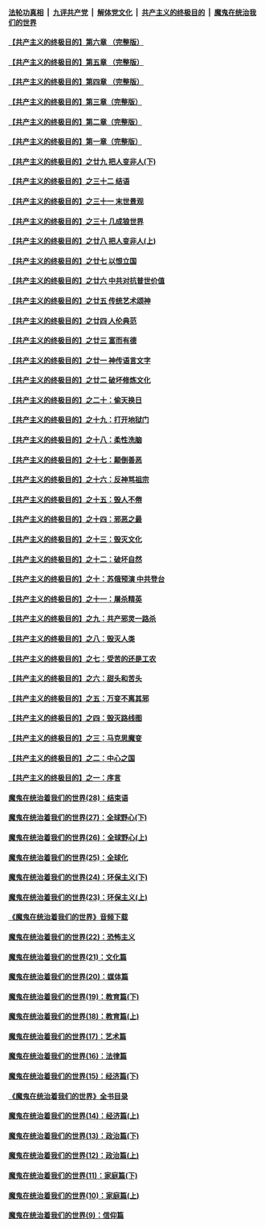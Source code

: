 

####  [法轮功真相](../../../../basic/blob/master/README.md?t=04021701) &nbsp;|&nbsp; [九评共产党](../../../../9ping.md/blob/master/README.md?t=04021701) &nbsp;|&nbsp; [解体党文化](../../../../jtdwh.md/blob/master/README.md?t=04021701)  &nbsp;|&nbsp; [共产主义的终极目的](../../../../gczydzjmd.md/blob/master/README.md?t=04021701) &nbsp;|&nbsp; [魔鬼在统治我们的世界](../../../../mgztzwmdsj.md/blob/master/README.md?t=04021701) 

#### [【共产主义的终极目的】第六章 （完整版）](../pages/nsc422/n11428913.md?t=04021701) 

#### [【共产主义的终极目的】第五章 （完整版）](../pages/nsc422/n11428912.md?t=04021701) 

#### [【共产主义的终极目的】第四章 （完整版）](../pages/nsc422/n11428907.md?t=04021701) 

#### [【共产主义的终极目的】第三章（完整版）](../pages/nsc422/n11428848.md?t=04021701) 

#### [【共产主义的终极目的】第二章（完整版）](../pages/nsc422/n11428831.md?t=04021701) 

#### [【共产主义的终极目的】第一章（完整版）](../pages/nsc422/n11417651.md?t=04021701) 

#### [【共产主义的终极目的】之廿九 把人变非人(下)](../pages/nsc422/n11344140.md?t=04021701) 

#### [【共产主义的终极目的】之三十二 结语](../pages/nsc422/n11360535.md?t=04021701) 

#### [【共产主义的终极目的】之三十一 末世景观](../pages/nsc422/n11351129.md?t=04021701) 

#### [【共产主义的终极目的】之三十 几成狼世界](../pages/nsc422/n11348280.md?t=04021701) 

#### [【共产主义的终极目的】之廿八 把人变非人(上)](../pages/nsc422/n11340492.md?t=04021701) 

#### [【共产主义的终极目的】之廿七 以恨立国](../pages/nsc422/n11336944.md?t=04021701) 

#### [【共产主义的终极目的】之廿六 中共对抗普世价值](../pages/nsc422/n11324785.md?t=04021701) 

#### [【共产主义的终极目的】之廿五 传统艺术颂神](../pages/nsc422/n11296396.md?t=04021701) 

#### [【共产主义的终极目的】之廿四 人伦典范](../pages/nsc422/n11296397.md?t=04021701) 

#### [【共产主义的终极目的】之廿三 富而有德](../pages/nsc422/n11283598.md?t=04021701) 

#### [【共产主义的终极目的】之廿一 神传语言文字](../pages/nsc422/n11263265.md?t=04021701) 

#### [【共产主义的终极目的】之廿二 破坏修炼文化](../pages/nsc422/n11245728.md?t=04021701) 

#### [【共产主义的终极目的】之二十：偷天换日](../pages/nsc422/n11238846.md?t=04021701) 

#### [【共产主义的终极目的】之十九：打开地狱门](../pages/nsc422/n11206376.md?t=04021701) 

#### [【共产主义的终极目的】之十八：柔性洗脑](../pages/nsc422/n11199994.md?t=04021701) 

#### [【共产主义的终极目的】之十七：颠倒善恶](../pages/nsc422/n11179782.md?t=04021701) 

#### [【共产主义的终极目的】之十六：反神骂祖宗](../pages/nsc422/n11166798.md?t=04021701) 

#### [【共产主义的终极目的】之十五：毁人不倦](../pages/nsc422/n11166792.md?t=04021701) 

#### [【共产主义的终极目的】之十四：邪恶之最](../pages/nsc422/n11150249.md?t=04021701) 

#### [【共产主义的终极目的】之十三：毁灭文化](../pages/nsc422/n11135227.md?t=04021701) 

#### [【共产主义的终极目的】之十二：破坏自然](../pages/nsc422/n11135214.md?t=04021701) 

#### [【共产主义的终极目的】之十：苏俄预演 中共登台](../pages/nsc422/n11118424.md?t=04021701) 

#### [【共产主义的终极目的】之十一：屠杀精英](../pages/nsc422/n11118442.md?t=04021701) 

#### [【共产主义的终极目的】之九：共产邪灵一路杀](../pages/nsc422/n11114139.md?t=04021701) 

#### [【共产主义的终极目的】之八：毁灭人类](../pages/nsc422/n11108503.md?t=04021701) 

#### [【共产主义的终极目的】之七：受苦的还是工农](../pages/nsc422/n11101809.md?t=04021701) 

#### [【共产主义的终极目的】之六：甜头和苦头](../pages/nsc422/n11096971.md?t=04021701) 

#### [【共产主义的终极目的】之五：万变不离其邪](../pages/nsc422/n11091285.md?t=04021701) 

#### [【共产主义的终极目的】之四：毁灭路线图](../pages/nsc422/n11086284.md?t=04021701) 

#### [【共产主义的终极目的】之三：马克思魔变](../pages/nsc422/n11061941.md?t=04021701) 

#### [【共产主义的终极目的】之二：中心之国](../pages/nsc422/n11047728.md?t=04021701) 

#### [【共产主义的终极目的】之一：序言](../pages/nsc422/n11086077.md?t=04021701) 

#### [魔鬼在统治着我们的世界(28)：结束语](../pages/nsc422/n10936246.md?t=04021701) 

#### [魔鬼在统治着我们的世界(27)：全球野心(下)](../pages/nsc422/n10928319.md?t=04021701) 

#### [魔鬼在统治着我们的世界(26)：全球野心(上)](../pages/nsc422/n10900318.md?t=04021701) 

#### [魔鬼在统治着我们的世界(25)：全球化](../pages/nsc422/n10788205.md?t=04021701) 

#### [魔鬼在统治着我们的世界(24)：环保主义(下)](../pages/nsc422/n10695307.md?t=04021701) 

#### [魔鬼在统治着我们的世界(23)：环保主义(上)](../pages/nsc422/n10688613.md?t=04021701) 

#### [《魔鬼在统治着我们的世界》音频下载](../pages/nsc422/n10635553.md?t=04021701) 

#### [魔鬼在统治着我们的世界(22)：恐怖主义](../pages/nsc422/n10614727.md?t=04021701) 

#### [魔鬼在统治着我们的世界(21)：文化篇](../pages/nsc422/n10597706.md?t=04021701) 

#### [魔鬼在统治着我们的世界(20)：媒体篇](../pages/nsc422/n10586579.md?t=04021701) 

#### [魔鬼在统治着我们的世界(19)：教育篇(下)](../pages/nsc422/n10564808.md?t=04021701) 

#### [魔鬼在统治着我们的世界(18)：教育篇(上)](../pages/nsc422/n10526970.md?t=04021701) 

#### [魔鬼在统治着我们的世界(17)：艺术篇](../pages/nsc422/n10499093.md?t=04021701) 

#### [魔鬼在统治着我们的世界(16)：法律篇](../pages/nsc422/n10485969.md?t=04021701) 

#### [魔鬼在统治着我们的世界(15)：经济篇(下)](../pages/nsc422/n10469975.md?t=04021701) 

#### [《魔鬼在统治着我们的世界》全书目录](../pages/nsc422/n10464261.md?t=04021701) 

#### [魔鬼在统治着我们的世界(14)：经济篇(上)](../pages/nsc422/n10457370.md?t=04021701) 

#### [魔鬼在统治着我们的世界(13)：政治篇(下)](../pages/nsc422/n10448270.md?t=04021701) 

#### [魔鬼在统治着我们的世界(12)：政治篇(上)](../pages/nsc422/n10444576.md?t=04021701) 

#### [魔鬼在统治着我们的世界(11)：家庭篇(下)](../pages/nsc422/n10440961.md?t=04021701) 

#### [魔鬼在统治着我们的世界(10)：家庭篇(上)](../pages/nsc422/n10435448.md?t=04021701) 

#### [魔鬼在统治着我们的世界(9)：信仰篇](../pages/nsc422/n10432159.md?t=04021701) 

